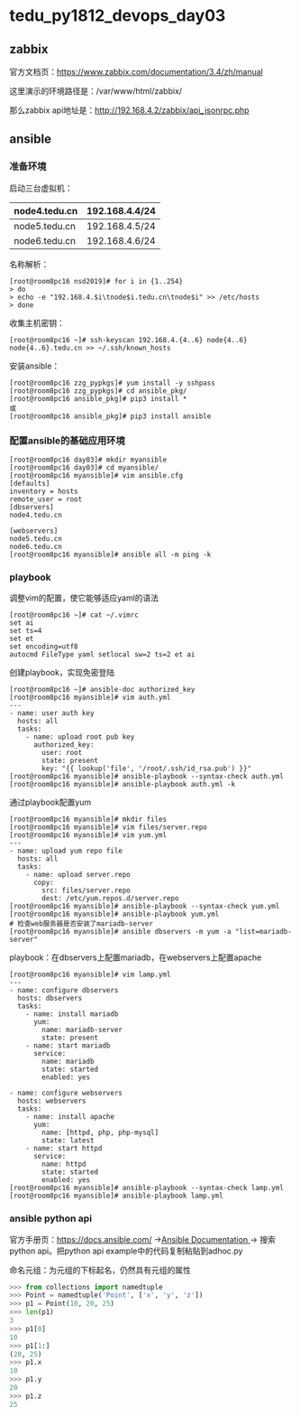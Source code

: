 # tedu_py1812_devops_day03

## zabbix

官方文档页：https://www.zabbix.com/documentation/3.4/zh/manual

这里演示的环境路径是：/var/www/html/zabbix/

那么zabbix api地址是：http://192.168.4.2/zabbix/api_jsonrpc.php

## ansible

### 准备环境

启动三台虚拟机：

| node4.tedu.cn | 192.168.4.4/24 |
| ------------- | -------------- |
| node5.tedu.cn | 192.168.4.5/24 |
| node6.tedu.cn | 192.168.4.6/24 |

名称解析：

```shell
[root@room8pc16 nsd2019]# for i in {1..254}
> do
> echo -e "192.168.4.$i\tnode$i.tedu.cn\tnode$i" >> /etc/hosts
> done
```

收集主机密钥：

```shell
[root@room8pc16 ~]# ssh-keyscan 192.168.4.{4..6} node{4..6} node{4..6}.tedu.cn >> ~/.ssh/known_hosts 
```

安装ansible：

```shell
[root@room8pc16 zzg_pypkgs]# yum install -y sshpass
[root@room8pc16 zzg_pypkgs]# cd ansible_pkg/
[root@room8pc16 ansible_pkg]# pip3 install *
或
[root@room8pc16 ansible_pkg]# pip3 install ansible
```

### 配置ansible的基础应用环境

```shell
[root@room8pc16 day03]# mkdir myansible
[root@room8pc16 day03]# cd myansible/
[root@room8pc16 myansible]# vim ansible.cfg
[defaults]
inventory = hosts
remote_user = root
[dbservers]
node4.tedu.cn

[webservers]
node5.tedu.cn
node6.tedu.cn
[root@room8pc16 myansible]# ansible all -m ping -k
```

### playbook

调整vim的配置，使它能够适应yaml的语法

```shell
[root@room8pc16 ~]# cat ~/.vimrc 
set ai
set ts=4
set et
set encoding=utf8
autocmd FileType yaml setlocal sw=2 ts=2 et ai
```

创建playbook，实现免密登陆

```shell
[root@room8pc16 ~]# ansible-doc authorized_key
[root@room8pc16 myansible]# vim auth.yml
---
- name: user auth key
  hosts: all
  tasks:
    - name: upload root pub key
      authorized_key:
        user: root
        state: present
        key: "{{ lookup('file', '/root/.ssh/id_rsa.pub') }}"
[root@room8pc16 myansible]# ansible-playbook --syntax-check auth.yml
[root@room8pc16 myansible]# ansible-playbook auth.yml -k
```

通过playbook配置yum

```shell
[root@room8pc16 myansible]# mkdir files
[root@room8pc16 myansible]# vim files/server.repo
[root@room8pc16 myansible]# vim yum.yml
---
- name: upload yum repo file
  hosts: all
  tasks:
    - name: upload server.repo
      copy:
        src: files/server.repo
        dest: /etc/yum.repos.d/server.repo
[root@room8pc16 myansible]# ansible-playbook --syntax-check yum.yml
[root@room8pc16 myansible]# ansible-playbook yum.yml
# 检查web服务器是否安装了mariadb-server
[root@room8pc16 myansible]# ansible dbservers -m yum -a "list=mariadb-server"
```

playbook：在dbservers上配置mariadb，在webservers上配置apache

```shell
[root@room8pc16 myansible]# vim lamp.yml
---
- name: configure dbservers
  hosts: dbservers
  tasks:
    - name: install mariadb
      yum:
        name: mariadb-server
        state: present
    - name: start mariadb
      service:
        name: mariadb
        state: started
        enabled: yes

- name: configure webservers
  hosts: webservers
  tasks:
    - name: install apache
      yum:
        name: [httpd, php, php-mysql]
        state: latest
    - name: start httpd
      service:
        name: httpd
        state: started
        enabled: yes
[root@room8pc16 myansible]# ansible-playbook --syntax-check lamp.yml
[root@room8pc16 myansible]# ansible-playbook lamp.yml
```

### ansible python api

官方手册页：https://docs.ansible.com/  ->[Ansible Documentation ](https://docs.ansible.com/ansible/latest/index.html)-> 搜索python api。把python api example中的代码复制粘贴到adhoc.py

命名元组：为元组的下标起名，仍然具有元组的属性

```python
>>> from collections import namedtuple
>>> Point = namedtuple('Point', ['x', 'y', 'z'])
>>> p1 = Point(10, 20, 25)
>>> len(p1)
3
>>> p1[0]
10
>>> p1[1:]
(20, 25)
>>> p1.x
10
>>> p1.y
20
>>> p1.z
25
```







### 





